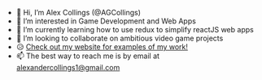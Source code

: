 - 👋 Hi, I’m Alex Collings (@AGCollings)
- 👀 I’m interested in Game Development and Web Apps
- 🌱 I’m currently learning how to use redux to simplify reactJS web apps
- 💞️ I’m looking to collaborate on ambitious video game projects
- 😥 <a href="http://acollings.ca" target="\_blank" >Check out my website for examples of my work!</a>
- 📫 The best way to reach me is by email at alexandercollings1@gmail.com

<!---
AGCollings/AGCollings is a ✨ special ✨ repository because its `README.md` (this file) appears on your GitHub profile.
You can click the Preview link to take a look at your changes.
--->
